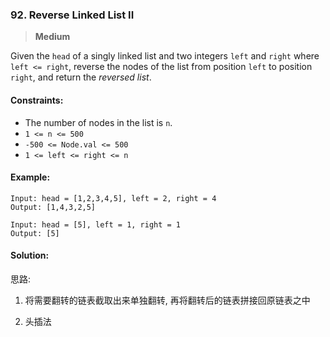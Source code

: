 ### 92. Reverse Linked List II

> **Medium**

Given the `head` of a singly linked list and two integers `left` and `right` where `left <= right`, 
reverse the nodes of the list from position `left` to position `right`, 
and return the *reversed list*.

#### Constraints:

* The number of nodes in the list is `n`.
* `1 <= n <= 500`
* `-500 <= Node.val <= 500`
* `1 <= left <= right <= n`

#### Example:
```
Input: head = [1,2,3,4,5], left = 2, right = 4
Output: [1,4,3,2,5]
```

```
Input: head = [5], left = 1, right = 1
Output: [5]
```

#### Solution:

思路:

1. 将需要翻转的链表截取出来单独翻转, 再将翻转后的链表拼接回原链表之中

2. 头插法
